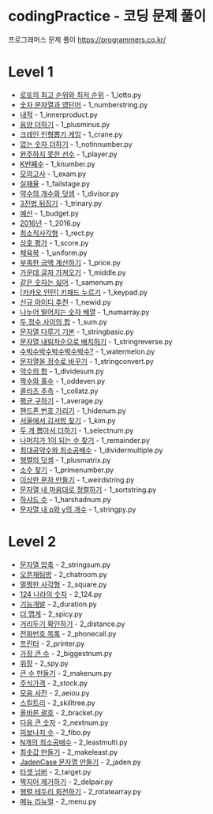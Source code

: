 # codingPractice - 코딩 문제 풀이
프로그래머스 문제 풀이
https://programmers.co.kr/

# Level 1 
* [로또의 최고 순위와 최저 순위](https://programmers.co.kr/learn/courses/30/lessons/77484) - 1_lotto.py
* [숫자 문자열과 영단어](https://programmers.co.kr/learn/courses/30/lessons/81301) - 1_numberstring.py
* [내적](https://programmers.co.kr/learn/courses/30/lessons/70128) - 1_innerproduct.py
* [음양 더하기](https://programmers.co.kr/learn/courses/30/lessons/76501) - 1_plusminus.py
* [크레인 인형뽑기 게임](https://programmers.co.kr/learn/courses/30/lessons/64061) - 1_crane.py
* [없는 숫자 더하기](https://programmers.co.kr/learn/courses/30/lessons/86051) - 1_notinnumber.py
* [완주하지 못한 선수](https://programmers.co.kr/learn/courses/30/lessons/42576) - 1_player.py
* [K번째수](https://programmers.co.kr/learn/courses/30/lessons/42748) - 1_knumber.py
* [모의고사](https://programmers.co.kr/learn/courses/30/lessons/42840) - 1_exam.py
* [실패율](https://programmers.co.kr/learn/courses/30/lessons/42889) - 1_failstage.py
* [약수의 개수와 덧셈](https://programmers.co.kr/learn/courses/30/lessons/77884) - 1_divisor.py
* [3진법 뒤집기](https://programmers.co.kr/learn/courses/30/lessons/68935) - 1_trinary.py
* [예산](https://programmers.co.kr/learn/courses/30/lessons/12982) - 1_budget.py
* [2016년](https://programmers.co.kr/learn/courses/30/lessons/12901) - 1_2016.py
* [최소직사각형](https://programmers.co.kr/learn/courses/30/lessons/86491) - 1_rect.py
* [상호 평가](https://programmers.co.kr/learn/courses/30/lessons/83201) - 1_score.py
* [체육복](https://programmers.co.kr/learn/courses/30/lessons/42862) - 1_uniform.py
* [부족한 금액 계산하기](https://programmers.co.kr/learn/courses/30/lessons/82612) - 1_price.py
* [가운데 글자 가져오기](https://programmers.co.kr/learn/courses/30/lessons/12903?language=python3) - 1_middle.py
* [같은 숫자는 싫어](https://programmers.co.kr/learn/courses/30/lessons/12906) - 1_samenum.py
* [[카카오 인턴] 키패드 누르기](https://programmers.co.kr/learn/courses/30/lessons/67256) - 1_keypad.py
* [신규 아이디 추천](https://programmers.co.kr/learn/courses/30/lessons/72410) - 1_newid.py
* [나누어 떨어지는 숫자 배열](https://programmers.co.kr/learn/courses/30/lessons/12910) - 1_numarray.py
* [두 정수 사이의 합](https://programmers.co.kr/learn/courses/30/lessons/12912) - 1_sum.py
* [문자열 다루기 기본](https://programmers.co.kr/learn/courses/30/lessons/12918) - 1_stringbasic.py
* [문자열 내림차순으로 배치하기](https://programmers.co.kr/learn/courses/30/lessons/12917) - 1_stringreverse.py
* [수박수박수박수박수박수?](https://programmers.co.kr/learn/courses/30/lessons/12922) - 1_watermelon.py
* [문자열을 정수로 바꾸기](https://programmers.co.kr/learn/courses/30/lessons/12925) - 1_stringconvert.py
* [약수의 합](https://programmers.co.kr/learn/courses/30/lessons/12928) - 1_dividesum.py
* [짝수와 홀수](https://programmers.co.kr/learn/courses/30/lessons/12937) - 1_oddeven.py
* [콜라츠 추측](https://programmers.co.kr/learn/courses/30/lessons/12943) - 1_collatz.py
* [평균 구하기](https://programmers.co.kr/learn/courses/30/lessons/12944) - 1_average.py
* [핸드폰 번호 가리기](https://programmers.co.kr/learn/courses/30/lessons/12948) - 1_hidenum.py
* [서울에서 김서방 찾기](https://programmers.co.kr/learn/courses/30/lessons/12919) - 1_kim.py
* [두 개 뽑아서 더하기](https://programmers.co.kr/learn/courses/30/lessons/68644) - 1_selectnum.py
* [나머지가 1이 되는 수 찾기](https://programmers.co.kr/learn/courses/30/lessons/87389) - 1_remainder.py
* [최대공약수와 최소공배수](https://programmers.co.kr/learn/courses/30/lessons/12940) - 1_dividermultiple.py
* [행렬의 덧셈](https://programmers.co.kr/learn/courses/30/lessons/12950) - 1_plusmatrix.py
* [소수 찾기](https://programmers.co.kr/learn/courses/30/lessons/12921) - 1_primenumber.py
* [이상한 문자 만들기](https://programmers.co.kr/learn/courses/30/lessons/12930) - 1_weirdstring.py
* [문자열 내 마음대로 정렬하기](https://programmers.co.kr/learn/courses/30/lessons/12915) - 1_sortstring.py
* [하샤드 수](https://programmers.co.kr/learn/courses/30/lessons/12947) - 1_harshadnum.py
* [문자열 내 p와 y의 개수](https://programmers.co.kr/learn/courses/30/lessons/12916) - 1_stringpy.py


# Level 2
* [문자열 압축](https://programmers.co.kr/learn/courses/30/lessons/60057) - 2_stringsum.py
* [오픈채팅방](https://programmers.co.kr/learn/courses/30/lessons/42888) - 2_chatroom.py
* [멀쩡한 사각형](https://programmers.co.kr/learn/courses/30/lessons/62048) - 2_square.py
* [124 나라의 숫자](https://programmers.co.kr/learn/courses/30/lessons/12899) - 2_124.py
* [기능개발](https://programmers.co.kr/learn/courses/30/lessons/42586) - 2_duration.py
* [더 맵게](https://programmers.co.kr/learn/courses/30/lessons/42626) - 2_spicy.py
* [거리두기 확인하기](https://programmers.co.kr/learn/courses/30/lessons/81302) - 2_distance.py
* [전화번호 목록](https://programmers.co.kr/learn/courses/30/lessons/42577) - 2_phonecall.py
* [프린터](https://programmers.co.kr/learn/courses/30/lessons/42587) - 2_printer.py
* [가장 큰 수](https://programmers.co.kr/learn/courses/30/lessons/42746) - 2_biggestnum.py
* [위장](https://programmers.co.kr/learn/courses/30/lessons/42578) - 2_spy.py
* [큰 수 만들기](https://programmers.co.kr/learn/courses/30/lessons/42883) - 2_makenum.py
* [주식가격](https://programmers.co.kr/learn/courses/30/lessons/42584) - 2_stock.py
* [모음 사전](https://programmers.co.kr/learn/courses/30/lessons/84512) - 2_aeiou.py
* [스킬트리](https://programmers.co.kr/learn/courses/30/lessons/49993) - 2_skilltree.py
* [올바른 괄호](https://programmers.co.kr/learn/courses/30/lessons/12909) - 2_bracket.py
* [다음 큰 숫자](https://programmers.co.kr/learn/courses/30/lessons/12911) - 2_nextnum.py
* [피보나치 수](https://programmers.co.kr/learn/courses/30/lessons/12945) - 2_fibo.py
* [N개의 최소공배수](https://programmers.co.kr/learn/courses/30/lessons/12953) - 2_leastmulti.py
* [최솟값 만들기](https://programmers.co.kr/learn/courses/30/lessons/12941) - 2_makeleast.py
* [JadenCase 문자열 만들기](https://programmers.co.kr/learn/courses/30/lessons/12951) - 2_jaden.py
* [타겟 넘버](https://programmers.co.kr/learn/courses/30/lessons/43165) - 2_target.py
* [짝지어 제거하기](https://programmers.co.kr/learn/courses/30/lessons/12973) - 2_delpair.py
* [행렬 테두리 회전하기](https://programmers.co.kr/learn/courses/30/lessons/77485) - 2_rotatearray.py
* [메뉴 리뉴얼](https://programmers.co.kr/learn/courses/30/lessons/72411) - 2_menu.py